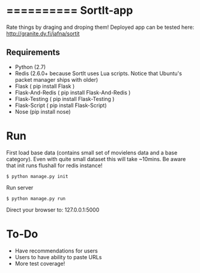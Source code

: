 ==========
SortIt-app
==========

Rate things by draging and droping them! Deployed app can be tested here: http://granite.dy.fi/jafna/sortit

Requirements
------------
* Python (2.7)
* Redis (2.6.0+ because SortIt uses Lua scripts. Notice that Ubuntu's packet manager ships with older)
* Flask ( pip install Flask )
* Flask-And-Redis ( pip install Flask-And-Redis )
* Flask-Testing ( pip install Flask-Testing )
* Flask-Script ( pip install Flask-Script)
* Nose (pip install nose)

Run
===

First load base data (contains small set of movielens data and a base category). Even with quite small dataset this will take ~10mins.
Be aware that init runs flushall for redis instance!

```
$ python manage.py init
```

Run server
```
$ python manage.py run
```
Direct your browser to: 127.0.0.1:5000

To-Do
=====
* Have recommendations for users
* Users to have ability to paste URLs
* More test coverage!
